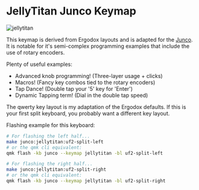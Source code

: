 # JellyTitan Junco Keymap
![jellytitan](https://i.imgur.com/JqGPWCn.png)

This keymap is derived from Ergodox layouts and is adapted for the [Junco](https://github.com/daneski13/Junco). It is notable for it's semi-complex programming examples that include the use of rotary encoders.

Plenty of useful examples:
* Advanced knob programming! (Three-layer usage + clicks)
* Macros! (Fancy key combos tied to the rotary encoders)
* Tap Dance! (Double tap your '5' key for 'Enter')
* Dynamic Tapping term! (Dial in the double tap speed)

The qwerty key layout is my adaptation of the Ergodox defaults. If this is your first split keyboard, you probably want a different key layout. 

Flashing example for this keyboard:

```bash
# For flashing the left half...
make junco:jellytitan:uf2-split-left
# or the qmk cli equivalent:
qmk flash -kb junco --keymap jellytitan -bl uf2-split-left

# For flashing the right half...
make junco:jellytitan:uf2-split-right
# or the qmk cli equivalent:
qmk flash -kb junco --keymap jellytitan -bl uf2-split-right
```
